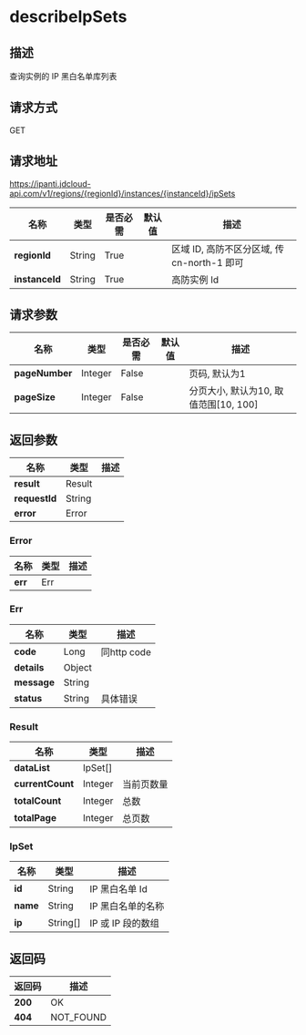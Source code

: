 # describeIpSets


## 描述
查询实例的 IP 黑白名单库列表

## 请求方式
GET

## 请求地址
https://ipanti.jdcloud-api.com/v1/regions/{regionId}/instances/{instanceId}/ipSets

|名称|类型|是否必需|默认值|描述|
|---|---|---|---|---|
|**regionId**|String|True| |区域 ID, 高防不区分区域, 传 cn-north-1 即可|
|**instanceId**|String|True| |高防实例 Id|

## 请求参数
|名称|类型|是否必需|默认值|描述|
|---|---|---|---|---|
|**pageNumber**|Integer|False| |页码, 默认为1|
|**pageSize**|Integer|False| |分页大小, 默认为10, 取值范围[10, 100]|


## 返回参数
|名称|类型|描述|
|---|---|---|
|**result**|Result| |
|**requestId**|String| |
|**error**|Error| |

### Error
|名称|类型|描述|
|---|---|---|
|**err**|Err| |
### Err
|名称|类型|描述|
|---|---|---|
|**code**|Long|同http code|
|**details**|Object| |
|**message**|String| |
|**status**|String|具体错误|
### Result
|名称|类型|描述|
|---|---|---|
|**dataList**|IpSet[]| |
|**currentCount**|Integer|当前页数量|
|**totalCount**|Integer|总数|
|**totalPage**|Integer|总页数|
### IpSet
|名称|类型|描述|
|---|---|---|
|**id**|String|IP 黑白名单 Id|
|**name**|String|IP 黑白名单的名称|
|**ip**|String[]|IP 或 IP 段的数组|

## 返回码
|返回码|描述|
|---|---|
|**200**|OK|
|**404**|NOT_FOUND|
